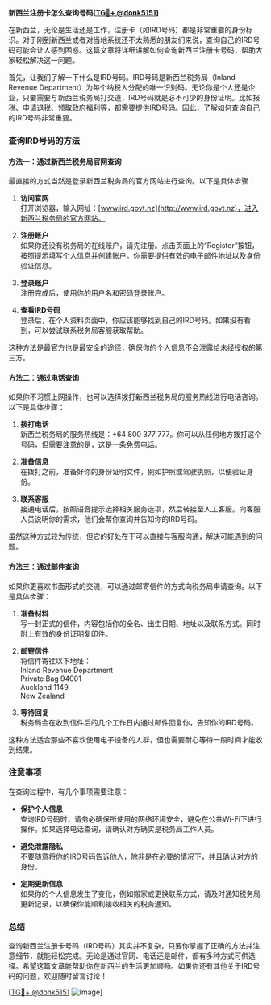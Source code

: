 **新西兰注册卡怎么查询号码[[TG💪+ @donk5151](https://t.me/s/donk5151)]**

在新西兰，无论是生活还是工作，注册卡（如IRD号码）都是非常重要的身份标识。对于刚到新西兰或者对当地系统还不太熟悉的朋友们来说，查询自己的IRD号码可能会让人感到困惑。这篇文章将详细讲解如何查询新西兰注册卡号码，帮助大家轻松解决这一问题。

首先，让我们了解一下什么是IRD号码。IRD号码是新西兰税务局（Inland Revenue Department）为每个纳税人分配的唯一识别码。无论你是个人还是企业，只要需要与新西兰税务局打交道，IRD号码就是必不可少的身份证明。比如报税、申请退税、领取政府福利等，都需要提供IRD号码。因此，了解如何查询自己的IRD号码非常重要。

### 查询IRD号码的方法

#### 方法一：通过新西兰税务局官网查询

最直接的方式当然是登录新西兰税务局的官方网站进行查询。以下是具体步骤：

1. **访问官网**  
   打开浏览器，输入网址：[www.ird.govt.nz](http://www.ird.govt.nz)，进入新西兰税务局的官方网站。

2. **注册账户**  
   如果你还没有税务局的在线账户，请先注册。点击页面上的“Register”按钮，按照提示填写个人信息并创建账户。你需要提供有效的电子邮件地址以及身份验证信息。

3. **登录账户**  
   注册完成后，使用你的用户名和密码登录账户。

4. **查看IRD号码**  
   登录后，在个人资料页面中，你应该能够找到自己的IRD号码。如果没有看到，可以尝试联系税务局客服获取帮助。

这种方法是最官方也是最安全的途径，确保你的个人信息不会泄露给未经授权的第三方。

#### 方法二：通过电话查询

如果你不习惯上网操作，也可以选择拨打新西兰税务局的服务热线进行电话咨询。以下是具体步骤：

1. **拨打电话**  
   新西兰税务局的服务热线是：+64 800 377 777。你可以从任何地方拨打这个号码，但需要注意的是，这是一条免费电话。

2. **准备信息**  
   在拨打之前，准备好你的身份证明文件，例如护照或驾驶执照，以便验证身份。

3. **联系客服**  
   接通电话后，按照语音提示选择相关服务选项，然后转接至人工客服。向客服人员说明你的需求，他们会帮你查询并告知你的IRD号码。

虽然这种方式较为传统，但它的好处在于可以直接与客服沟通，解决可能遇到的问题。

#### 方法三：通过邮件查询

如果你更喜欢书面形式的交流，可以通过邮寄信件的方式向税务局申请查询。以下是具体步骤：

1. **准备材料**  
   写一封正式的信件，内容包括你的全名、出生日期、地址以及联系方式。同时附上有效的身份证明复印件。

2. **邮寄信件**  
   将信件寄往以下地址：  
   Inland Revenue Department  
   Private Bag 94001  
   Auckland 1149  
   New Zealand  

3. **等待回复**  
   税务局会在收到信件后的几个工作日内通过邮件回复你，告知你的IRD号码。

这种方法适合那些不喜欢使用电子设备的人群，但也需要耐心等待一段时间才能收到结果。

### 注意事项

在查询过程中，有几个事项需要注意：

- **保护个人信息**  
  查询IRD号码时，请务必确保所使用的网络环境安全，避免在公共Wi-Fi下进行操作。如果选择电话查询，请确认对方确实是税务局工作人员。

- **避免泄露隐私**  
  不要随意将你的IRD号码告诉他人，除非是在必要的情况下，并且确认对方的身份。

- **定期更新信息**  
  如果你的个人信息发生了变化，例如搬家或更换联系方式，请及时通知税务局更新记录，以确保你能顺利接收相关的税务通知。

### 总结

查询新西兰注册卡号码（IRD号码）其实并不复杂，只要你掌握了正确的方法并注意细节，就能轻松完成。无论是通过官网、电话还是邮件，都有多种方式可供选择。希望这篇文章能帮助你在新西兰的生活更加顺畅。如果你还有其他关于IRD号码的问题，欢迎随时留言讨论！

[[TG💪+ @donk5151](https://t.me/s/donk5151) ![Image](https://i.postimg.cc/rwNCRYN7/Snipaste-2025-04-30-17-27-05.png)]
